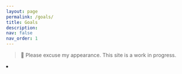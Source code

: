 ```yaml
---
layout: page
permalink: /goals/
title: Goals
description: 
nav: false
nav_order: 1
---
```


> 🚧 Please excuse my appearance. This site is a work in progress.

<div class="goals">

<li>
    <ul></ul>
    <ul></ul>
    <ul></ul>
</li>

</div>
